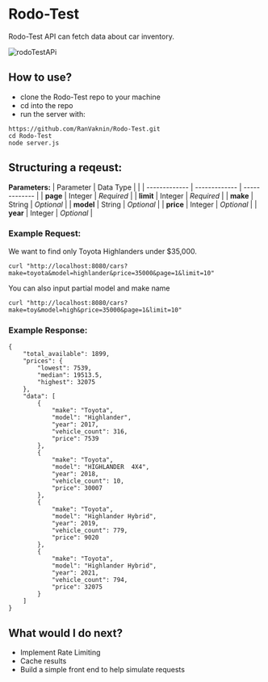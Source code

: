 # Rodo-Test
Rodo-Test API can fetch data about car inventory.

![rodoTestAPi](https://user-images.githubusercontent.com/50976344/124258710-90b24b80-dae2-11eb-9fd3-840bc0ea3727.png)


## How to use?
- clone the Rodo-Test repo to your machine
- cd into the repo
- run the server with:
```
https://github.com/RanVaknin/Rodo-Test.git
cd Rodo-Test
node server.js
```

## Structuring a reqeust:
**Parameters:**
|   Parameter   |   Data Type   |                |
| ------------- | ------------- | -------------  |
|   **page**    |    Integer    |    *Required*    |
|   **limit**   |    Integer    |    *Required*    |
|   **make**    |    String     |    *Optional*    |
|   **model**   |    String     |    *Optional*    |
|   **price**   |    Integer    |    *Optional*    |
|   **year**    |    Integer    |    *Optional*    |


### Example Request:
We want to find only Toyota Highlanders under $35,000.
```
curl "http://localhost:8080/cars?make=toyota&model=highlander&price=35000&page=1&limit=10"
```
You can also input partial model and make name
```
curl "http://localhost:8080/cars?make=toy&model=high&price=35000&page=1&limit=10"
```

### Example Response:

```
{
    "total_available": 1899,
    "prices": {
        "lowest": 7539,
        "median": 19513.5,
        "highest": 32075
    },
    "data": [
        {
            "make": "Toyota",
            "model": "Highlander",
            "year": 2017,
            "vehicle_count": 316,
            "price": 7539
        },
        {
            "make": "Toyota",
            "model": "HIGHLANDER  4X4",
            "year": 2018,
            "vehicle_count": 10,
            "price": 30007
        },
        {
            "make": "Toyota",
            "model": "Highlander Hybrid",
            "year": 2019,
            "vehicle_count": 779,
            "price": 9020
        },
        {
            "make": "Toyota",
            "model": "Highlander Hybrid",
            "year": 2021,
            "vehicle_count": 794,
            "price": 32075
        }
    ]
}

```

## What would I do next?
- Implement Rate Limiting
- Cache results
- Build a simple front end to help simulate requests



